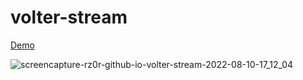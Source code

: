 # volter-stream

[Demo](https://rz0r.github.io/volter-stream)

![screencapture-rz0r-github-io-volter-stream-2022-08-10-17_12_04](https://user-images.githubusercontent.com/5061980/183840643-febeba44-3cf4-4057-9ba7-77aceabe5d68.jpg)
